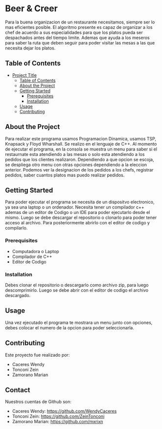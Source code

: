 # Beer & Creer

Para la buena organizacion de un restaurante necesitamos, siempre ser lo mas eficientes posible.
El algoritmo presente es capaz de organizar a los chef de acuerdo a sus especialidades para que los platos pueda ser despachados antes del tiempo limite.
Ademas que ayuda a los meseros para saber la ruta que deben seguir para poder visitar las mesas a las que necesita dejar los platos.

## Table of Contents

- [Project Title](#project-title)
  - [Table of Contents](#table-of-contents)
  - [About the Project](#about-the-project)
  - [Getting Started](#getting-started)
    - [Prerequisites](#prerequisites)
    - [Installation](#installation)
  - [Usage](#usage)
  - [Contributing](#contributing)

## About the Project

Para realizar este programa usamos Programacion Dinamica, usamos TSP, Knapsack y Floyd Wharshall. Se realizo en el lenguaje de C++. Al momento de ejecutar el programa, en la consola se muestra un menu para saber si el restaurnate esta atendiendo a las mesas o solo esta atendiendo a los pedidos que los clientes realizaron.
Dependiendo a que opcion se escoja, se despliega otro menu con otras opciones dependiendo a la eleccion anterior.
Podemos ver la designacion de los pedidos a los chefs, registrar pedidos, saber cuantos platos mas puedo realizar pedidos.

## Getting Started

Para poder ejecutar el programa se necesita de un dispositvo electronico, ya sea una laptop o un ordenador. Necesita tener un compilador c++ ademas de un editor de Codigo o un IDE para poder ejecutarlo desde el mismo.
Luego se debe descargar el repositorio o clonarlo para poder tener acceso al archivo. Para posteriormente abrirlo con el editor de codigo y compilarlo.

### Prerequisites

- Computadora o Laptop
- Compilador de C++
- Editor de Codigo

### Installation

Debes clonar el repositorio o descargarlo como archivo zip, para luego descomprimirlo. Luego se debe abrir con el editor de codigo el archivo descargado.

## Usage

Una vez ejecutado el programa te mostrara un menu junto con opciones, debes colocar el numero de la opcion para poder seleccionarla.

## Contributing

Este proyecto fue realizado por:
- Caceres Wendy
- Tonconi Zein
- Zamorano Marian

## Contact

Nuestros cuentas de Github son:
- Caceres Wendy: https://github.com/WendyCaceres
- Tonconi Zein: https://github.com/ZeinTonconi
- Zamorano Marian: https://github.com/mxrixn
